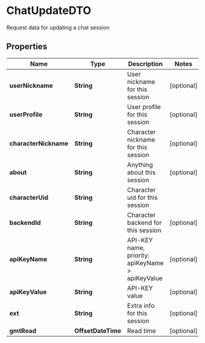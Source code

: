 

# ChatUpdateDTO

Request data for updating a chat session

## Properties

| Name | Type | Description | Notes |
|------------ | ------------- | ------------- | -------------|
|**userNickname** | **String** | User nickname for this session |  [optional] |
|**userProfile** | **String** | User profile for this session |  [optional] |
|**characterNickname** | **String** | Character nickname for this session |  [optional] |
|**about** | **String** | Anything about this session |  [optional] |
|**characterUid** | **String** | Character uid for this session |  |
|**backendId** | **String** | Character backend for this session |  [optional] |
|**apiKeyName** | **String** | API-KEY name, priority: apiKeyName &gt; apiKeyValue |  [optional] |
|**apiKeyValue** | **String** | API-KEY value |  [optional] |
|**ext** | **String** | Extra info for this session |  [optional] |
|**gmtRead** | **OffsetDateTime** | Read time |  [optional] |



